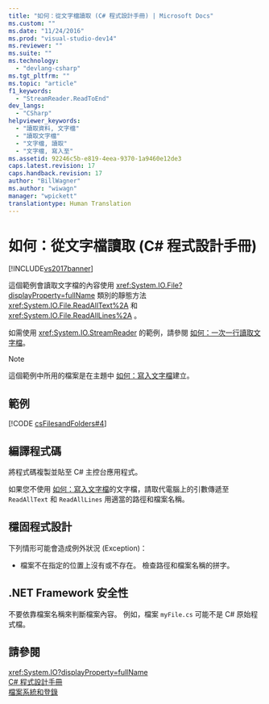 ```yaml
---
title: "如何：從文字檔讀取 (C# 程式設計手冊) | Microsoft Docs"
ms.custom: ""
ms.date: "11/24/2016"
ms.prod: "visual-studio-dev14"
ms.reviewer: ""
ms.suite: ""
ms.technology: 
  - "devlang-csharp"
ms.tgt_pltfrm: ""
ms.topic: "article"
f1_keywords: 
  - "StreamReader.ReadToEnd"
dev_langs: 
  - "CSharp"
helpviewer_keywords: 
  - "讀取資料, 文字檔"
  - "讀取文字檔"
  - "文字檔, 讀取"
  - "文字檔, 寫入至"
ms.assetid: 92246c5b-e819-4eea-9370-1a9460e12de3
caps.latest.revision: 17
caps.handback.revision: 17
author: "BillWagner"
ms.author: "wiwagn"
manager: "wpickett"
translationtype: Human Translation
---
```

# 如何：從文字檔讀取 (C# 程式設計手冊)
[!INCLUDE[vs2017banner](../../../csharp/includes/vs2017banner.md)]

這個範例會讀取文字檔的內容使用 <xref:System.IO.File?displayProperty=fullName> 類別的靜態方法 <xref:System.IO.File.ReadAllText%2A> 和 <xref:System.IO.File.ReadAllLines%2A> 。  
  
 如需使用 <xref:System.IO.StreamReader> 的範例，請參閱 [如何：一次一行讀取文字檔](../../../csharp/programming-guide/file-system/how-to-read-a-text-file-one-line-at-a-time.md)。  
  
> [!NOTE]
>  這個範例中所用的檔案是在主題中 [如何：寫入文字檔](../../../csharp/programming-guide/file-system/how-to-write-to-a-text-file.md)建立。  
  
## 範例  
 [!CODE [csFilesandFolders#4](../CodeSnippet/VS_Snippets_VBCSharp/csFilesAndFolders#4)]  
  
## 編譯程式碼  
 將程式碼複製並貼至 C\# 主控台應用程式。  
  
 如果您不使用 [如何：寫入文字檔](../../../csharp/programming-guide/file-system/how-to-write-to-a-text-file.md)的文字檔，請取代電腦上的引數傳遞至 `ReadAllText` 和 `ReadAllLines` 用適當的路徑和檔案名稱。  
  
## 穩固程式設計  
 下列情形可能會造成例外狀況 \(Exception\)：  
  
-   檔案不在指定的位置上沒有或不存在。  檢查路徑和檔案名稱的拼字。  
  
## .NET Framework 安全性  
 不要依靠檔案名稱來判斷檔案內容。  例如，檔案 `myFile.cs` 可能不是 C\# 原始程式檔。  
  
## 請參閱  
 <xref:System.IO?displayProperty=fullName>   
 [C\# 程式設計手冊](../../../csharp/programming-guide/index.md)   
 [檔案系統和登錄](../../../csharp/programming-guide/file-system/file-system-and-the-registry.md)